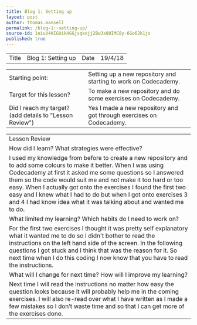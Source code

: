 ```yaml
---
title: Blog 1: Setting up
layout: post
author: thomas.mansell
permalink: /blog-1:-setting-up/
source-id: 1oiuV4AIGUikHGGjsqxxjj2BwJx80IMC8y-6Go62k1js
published: true
---
```

<table>
  <tr>
    <td>Title</td>
    <td>Blog 1: Setting up
</td>
    <td>Date</td>
    <td>19/4/18</td>
  </tr>
</table>


<table>
  <tr>
    <td>Starting point:</td>
    <td>Setting up a new repository and starting to work on Codecademy.</td>
  </tr>
  <tr>
    <td>Target for this lesson?</td>
    <td>To make a new repository and do some exercises on Codecademy.</td>
  </tr>
  <tr>
    <td>Did I reach my target? 
(add details to "Lesson Review")</td>
    <td>Yes I made a new repository and got through exercises on Codecademy.</td>
  </tr>
</table>


<table>
  <tr>
    <td>Lesson Review</td>
  </tr>
  <tr>
    <td>How did I learn? What strategies were effective? </td>
  </tr>
  <tr>
    <td>I used my knowledge from before to create a new repository and to add some colours to make it better. When I was using Codecademy at first it asked me some questions so I answered them so the code would suit me and not make it too hard or too easy. When I actually got onto the exercises I found the first two easy and I knew what I had to do but when I got onto exercises 3 and 4 I had know idea what it was talking about and wanted me to do.</td>
  </tr>
  <tr>
    <td>What limited my learning? Which habits do I need to work on? </td>
  </tr>
  <tr>
    <td>For the first two exercises I thought it was pretty self explanatory what it wanted me to do so I didn't bother to read the instructions on the left hand side of the screen. In the following questions I got stuck and I think that was the reason for it. So next time when I do this coding I now know that you have to read the instructions.</td>
  </tr>
  <tr>
    <td>What will I change for next time? How will I improve my learning?</td>
  </tr>
  <tr>
    <td>Next time I will read the instructions no matter how easy the question looks because it will probably help me in the coming exercises. I will also re-read over what I have written as I made a few mistakes so I don’t waste time and so that I can get more of the exercises done.</td>
  </tr>
</table>


